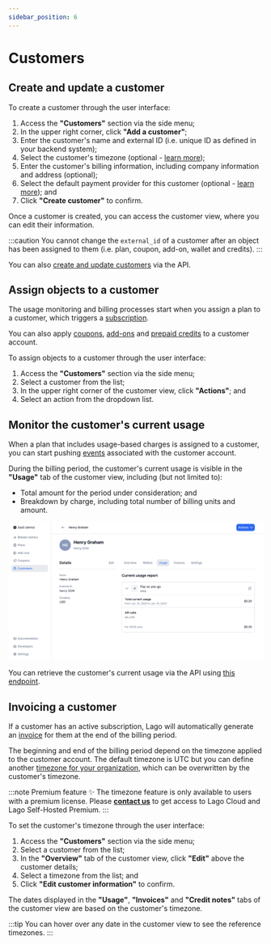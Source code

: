 ```yaml
---
sidebar_position: 6
---
```


# Customers

## Create and update a customer
To create a customer through the user interface:
1. Access the **"Customers"** section via the side menu;
2. In the upper right corner, click **"Add a customer"**;
3. Enter the customer's name and external ID (i.e. unique ID as defined in your backend system);
4. Select the customer's timezone (optional - [learn more](#invoicing-a-customer));
5. Enter the customer's billing information, including company information and address (optional);
6. Select the default payment provider for this customer (optional - [learn more](./payments/overview)); and
7. Click **"Create customer"** to confirm.

Once a customer is created, you can access the customer view, where you can edit their information.

:::caution
You cannot change the `external_id` of a customer after an object has been assigned to them (i.e. plan, coupon, add-on, wallet and credits).
:::

You can also [create and update customers](../api/customers/create-update-customer) via the API.

## Assign objects to a customer
The usage monitoring and billing processes start when you assign a plan to a customer, which triggers a [subscription](./plans/subscription).

You can also apply [coupons](coupons), [add-ons](./addons) and [prepaid credits](./prepaid_credits) to a customer account.

To assign objects to a customer through the user interface:
1. Access the **"Customers"** section via the side menu;
2. Select a customer from the list;
3. In the upper right corner of the customer view, click **"Actions"**; and
4. Select an action from the dropdown list.

## Monitor the customer's current usage
When a plan that includes usage-based charges is assigned to a customer, you can start pushing [events](./events/ingesting_events) associated with the customer account.

During the billing period, the customer's current usage is visible in the **"Usage"** tab of the customer view, including (but not limited to):
- Total amount for the period under consideration; and
- Breakdown by charge, including total number of billing units and amount.

![View of the "Usage" tab](../../static/img/customer-current-usage.png)

You can retrieve the customer's current usage via the API using [this endpoint](../api/customer_usage/customer-usage).

## Invoicing a customer
If a customer has an active subscription, Lago will automatically generate an [invoice](./invoicing/overview) for them at the end of the billing period.

The beginning and end of the billing period depend on the timezone applied to the customer account. The default timezone is UTC but you can define another [timezone for your organization](../../changelog/timezones), which can be overwritten by the customer's timezone.

:::note Premium feature ✨
The timezone feature is only available to users with a premium license. Please **[contact us](mailto:hello@getlago.com)** to get access to Lago Cloud and Lago Self-Hosted Premium.
:::

To set the customer's timezone through the user interface:
1. Access the **"Customers"** section via the side menu;
2. Select a customer from the list;
3. In the **"Overview"** tab of the customer view, click **"Edit"** above the customer details;
4. Select a timezone from the list; and
5. Click **"Edit customer information"** to confirm.

The dates displayed in the **"Usage"**, **"Invoices"** and **"Credit notes"** tabs of the customer view are based on the customer's timezone.

:::tip
You can hover over any date in the customer view to see the reference timezones.
:::
